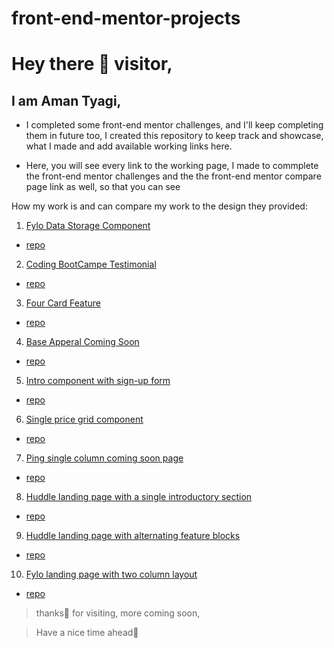 # front-end-mentor-projects

# Hey there 👋 visitor,

## I am Aman Tyagi,

- I completed some front-end mentor challenges, and I'll keep completing 
	them in future too,
	I created this repository to keep track and showcase, what I made and
	add available working links here.

- Here, you will see every link to the working page, I made to commplete 
	the front-end mentor challenges and the
	the front-end mentor compare page link as well, so that you can see
	
How my work is and can compare my work to the design they provided:

1. [Fylo Data Storage Component](https://amantyagi994.github.io/fyloDataStorageComponentMaster/)

- [repo](https://github.com/amantyagi994/fyloDataStorageComponentMaster)
	
2. [Coding BootCampe Testimonial](https://amantyagi994.github.io/coding-bootcamp-testimonials/)

- [repo](https://github.com/amantyagi994/coding-bootcamp-testimonials)
	
3. [Four Card Feature](https://amantyagi994.github.io/fmfourcardfeature/)

- [repo](https://github.com/amantyagi994/fmfourcardfeature)
	
4. [Base Apperal Coming Soon](https://amantyagi994.github.io/baseApparelComingSoon/)

- [repo](https://github.com/amantyagi994/baseApparelComingSoon)
	
5. [Intro component with sign-up form](https://amantyagi994.github.io/introComponent/)

- [repo](https://github.com/amantyagi994/introComponent)
	
6. [Single price grid component](https://amantyagi994.github.io/single-price-grid-component/)

- [repo](https://github.com/amantyagi994/single-price-grid-component)
	
7. [Ping single column coming soon page](https://amantyagi994.github.io/ping-single-column-coming-soon/)

- [repo](https://github.com/amantyagi994/ping-single-column-coming-soon)
	
8. [Huddle landing page with a single introductory section](https://amantyagi994.github.io/huddle-landing-page-with-single-introductory-section-master/)

- [repo](https://github.com/amantyagi994/huddle-landing-page-with-single-introductory-section-master)
	
9. [Huddle landing page with alternating feature blocks](https://amantyagi994.github.io/huddle-landing-page-with-alternating-feature-blocks-master/)
	
- [repo](https://github.com/amantyagi994/huddle-landing-page-with-alternating-feature-blocks-master)
	
10. [Fylo landing page with two column layout](https://amantyagi994.github.io/fylo-landing-page-with-two-column-layout/)
	
- [repo](https://github.com/amantyagi994/fylo-landing-page-with-two-column-layout)
	
	


> thanks🙏 for visiting, more coming soon,

> Have a nice time ahead🤗
